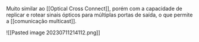 Muito similar ao [[Optical Cross Connect]], porém com a capacidade de replicar e rotear sinais ópticos para múltiplas portas de saída, o que permite a [[comunicação multicast]].

![[Pasted image 20230711214112.png]]